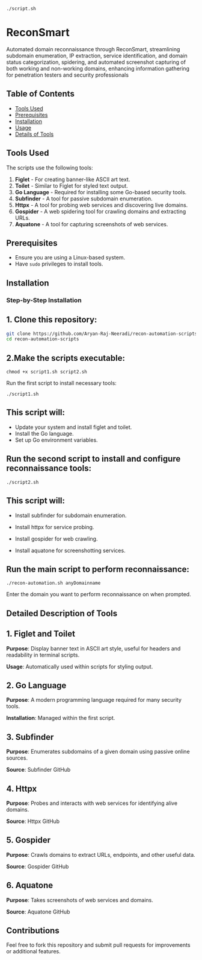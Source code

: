 ```
./script.sh
```

# ReconSmart
Automated domain reconnaissance through ReconSmart, streamlining subdomain enumeration, IP extraction, service identification, and domain status categorization, spidering, and automated screenshot capturing of both working and non-working domains, enhancing information gathering for penetration testers and security professionals

## Table of Contents
- [Tools Used](#tools-used)
- [Prerequisites](#prerequisites)
- [Installation](#installation)
- [Usage](#usage)
- [Details of Tools](#details-of-tools)

## Tools Used
The scripts use the following tools:
1. **Figlet** - For creating banner-like ASCII art text.
2. **Toilet** - Similar to Figlet for styled text output.
3. **Go Language** - Required for installing some Go-based security tools.
4. **Subfinder** - A tool for passive subdomain enumeration.
5. **Httpx** - A tool for probing web services and discovering live domains.
6. **Gospider** - A web spidering tool for crawling domains and extracting URLs.
7. **Aquatone** - A tool for capturing screenshots of web services.

## Prerequisites
- Ensure you are using a Linux-based system.
- Have `sudo` privileges to install tools.

## Installation

### Step-by-Step Installation

## 1. Clone this repository:
```bash
git clone https://github.com/Aryan-Raj-Neeradi/recon-automation-scripts.git
cd recon-automation-scripts
```
## 2.Make the scripts executable:
```
chmod +x script1.sh script2.sh
```
Run the first script to install necessary tools:
```
./script1.sh
```
## This script will:

- Update your system and install figlet and toilet.
- Install the Go language.
- Set up Go environment variables.

## Run the second script to install and configure reconnaissance tools:
```
./script2.sh
```
## This script will:

- Install subfinder for subdomain enumeration.

- Install httpx for service probing.

- Install gospider for web crawling.

- Install aquatone for screenshotting services.

## Run the main script to perform reconnaissance:
```
./recon-automation.sh anyDomainname
```
Enter the domain you want to perform reconnaissance on when prompted.

## Detailed Description of Tools

## 1. Figlet and Toilet

**Purpose**: Display banner text in ASCII art style, useful for headers and readability in terminal scripts.

**Usage**: Automatically used within scripts for styling output.

## 2. Go Language

**Purpose**: A modern programming language required for many security tools.

**Installation**: Managed within the first script.

## 3. Subfinder

**Purpose**: Enumerates subdomains of a given domain using passive online sources.

**Source**: Subfinder GitHub

## 4. Httpx

**Purpose**: Probes and interacts with web services for identifying alive domains.

**Source**: Httpx GitHub

## 5. Gospider

**Purpose**: Crawls domains to extract URLs, endpoints, and other useful data.

**Source**: Gospider GitHub

## 6. Aquatone

**Purpose**: Takes screenshots of web services and domains.

**Source**: Aquatone GitHub

## Contributions

Feel free to fork this repository and submit pull requests for improvements or additional features.
